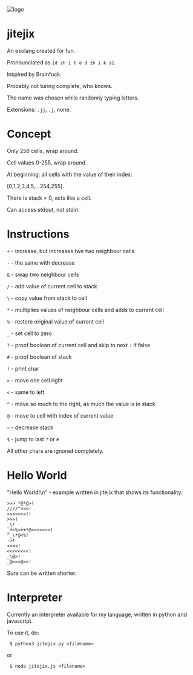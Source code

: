 ![logo](https://user-images.githubusercontent.com/65429873/117552007-36988b00-b049-11eb-963b-df0d485c1838.png)

# jitejix
An esolang created for fun.

Pronounciated as `[d zh i t e d zh i k s]`.

Inspired by Brainfuck.

Probably not turing complete, who knows.

The name was chosen while randomly typing letters.

Extensions: `.jj`, `.j`, none.

# Concept
Only 256 cells, wrap around.

Cell values 0-255, wrap around.


At beginning: all cells with the value of their index:

[0,1,2,3,4,5,...254,255].


There is stack = 0, acts like a cell.


Can access stdout, not stdin.


# Instructions

`+` - increase, but increases twe two neighbour cells

`-` - the same with decrease

`&` - swap two neighbour cells

`/` - add value of current cell to stack

`\` - copy value from stack to cell

`*` - multiplies values of neighbour cells
    and adds to current cell

`%` - restore original value of current cell

`_` - set cell to zero

`?` - proof boolean of current cell and skip to next `:` if false

`#` - proof boolean of stack

`!` - print char

`>` - move one cell right

`<` - same to left

`^` - move so much to the right, as much the value is in stack

`@` - move to cell with index of current value

`~` - decrease stack

`$` - jump to last `?` or `#`

All other chars are ignored completely.

# Hello World

"Hello World!\n" - example written in jitejix that shows its functionality:
```
>>>_*@*@>!
////^<<<!
>>>>>>>!!
>>>!
_\!
_+<%>++*@>>>>>>>!
^_\*@<%!
->!
<<<<!
<<<<<<<<!
_\@>!
_@>>>@>>!
```
Sure can be written shorter.

# Interpreter
Currently an interpreter available for my language, written in python and javascript.

To use it, do:
```
 $ python3 jitejix.py <filename>
```
or
```
 $ node jitejix.js <filename>
```
